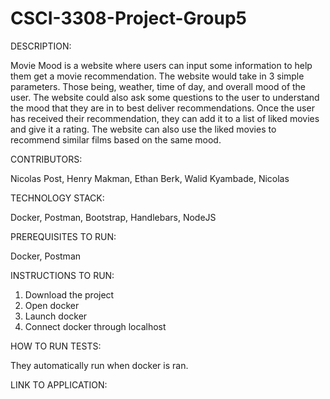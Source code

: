 # CSCI-3308-Project-Group5

DESCRIPTION:

Movie Mood is a website where users can input some information to help them get a movie recommendation. The website would take in 3 simple parameters. Those being, weather, time of day, and overall mood of the user. The website could also ask some questions to the user to understand the mood that they are in to best deliver recommendations. Once the user has received their recommendation, they can add it to a list of liked movies and give it a rating. The website can also use the liked movies to recommend similar films based on the same mood.

CONTRIBUTORS:

Nicolas Post, Henry Makman, Ethan Berk, Walid Kyambade, Nicolas 

TECHNOLOGY STACK:

Docker, Postman, Bootstrap, Handlebars, NodeJS 

PREREQUISITES TO RUN:

Docker, Postman

INSTRUCTIONS TO RUN: 

1. Download the project
2. Open docker
3. Launch docker
4. Connect docker through localhost

HOW TO RUN TESTS: 

They automatically run when docker is ran.

LINK TO APPLICATION: 



